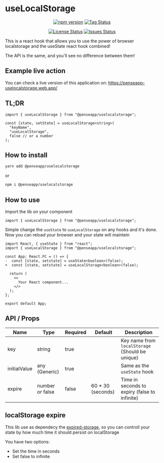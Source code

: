 # useLocalStorage

<div align="center">

<!-- ![npm](https://img.shields.io/npm/dt/nodejs-health-checker?style=for-the-badge)<br> -->

[![npm version](https://badge.fury.io/js/%40penseapp%2Fuselocalstorage.svg)](https://badge.fury.io/js/%40penseapp%2Fuselocalstorage)
[![Tag Status](https://img.shields.io/github/tag/penseapp/uselocalstorage)](https://img.shields.io/github/v/tag/penseapp/uselocalstorage)

<!-- ![test](https://github.com/penseapp/uselocalstorage/workflows/test/badge.svg?branch=master) -->
<!-- ![GitHub Workflow Status (event)](https://img.shields.io/github/workflow/status/@penseapp/uselocalstorage/test) -->
<!-- [![Coverage Status](https://coveralls.io/repos/github/penseapp/uselocalstorage/badge.svg?branch=master)](https://coveralls.io/github/penseapp/uselocalstorage?branch=master) -->

[![License Status](https://img.shields.io/github/license/penseapp/uselocalstorage)](https://img.shields.io/github/license/penseapp/uselocalstorage)
[![Issues Status](https://img.shields.io/github/issues/penseapp/uselocalstorage)](https://img.shields.io/github/issues/penseapp/uselocalstorage)

</div>

This is a react hook that allows you to use the power of browser localstorage
and the useState react hook combined!

The API is the same, and you'll see no difference between them!

## Example live action

You can check a live version of this application on: https://penseapp-uselocalstorage.web.app/

## TL;DR

```tsx
import { useLocalStorage } from "@penseapp/uselocalstorage";

const [state, setState] = useLocalStorage<string>(
  "keyName",
  "useLocalStorage",
  false // or a number
);
```

## How to install

```sh
yarn add @penseapp/uselocalstorage
```

or

```sh
npm i @penseapp/uselocalstorage
```

## How to use

Import the lib on your component

```tsx
import { useLocalStorage } from "@penseapp/uselocalstorage";
```

Simple change the `useState` to `useLocalStorage` on any hooks and it's done.
Now you can reload your browser and your state will maintein

```tsx
import React, { useState } from "react";
import { useLocalStorage } from "@penseapp/uselocalstorage";

const App: React.FC = () => {
-  const [state, setstate] = useState<boolean>(false);
+  const [state, setstate] = useLocalStorage<boolean>(false);

  return (
    <>
      Your React component...
    </>
  );
};

export default App;
```

## API / Props

| Name         | Type            | Required | Default            | Description                                     |
| ------------ | --------------- | -------- | ------------------ | ----------------------------------------------- |
| key          | string          | true     |                    | Key name from `localStorage` (Should be unique) |
| initialValue | any (Generic)   | true     |                    | Same as the `useState` hook                     |
| expire       | number or false | false    | 60 \* 30 (seconds) | Time in seconds to expiry (false to infinite)   |

## localStorage expire

This lib use as dependecy the [expired-storage](https://www.npmjs.com/package/expired-storage), so you can controll your state by how much time it should persist on localStorage

You have two options:

- Set the time in seconds
- Set false to infinite
